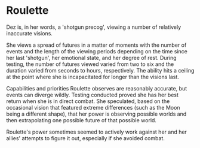 # Roulette
Dez is, in her words, a 'shotgun precog', viewing a number of relatively inaccurate visions.

She views a spread of futures in a matter of moments with the number of events and the length of the viewing periods depending on the time since her last 'shotgun', her emotional state, and her degree of rest. During testing, the number of futures viewed varied from two to six and the duration varied from seconds to hours, respectively. The ability hits a ceiling at the point where she is incapacitated for longer than the visions last.

Capabilities and priorities Roulette observes are reasonably accurate, but events can diverge wildly. Testing conducted proved she has her best return when she is in direct combat. She speculated, based on the occasional vision that featured extreme differences (such as the Moon being a different shape), that her power is observing possible worlds and then extrapolating one possible future of that possible world.

Roulette's power sometimes seemed to actively work against her and her allies' attempts to figure it out, especially if she avoided combat.
